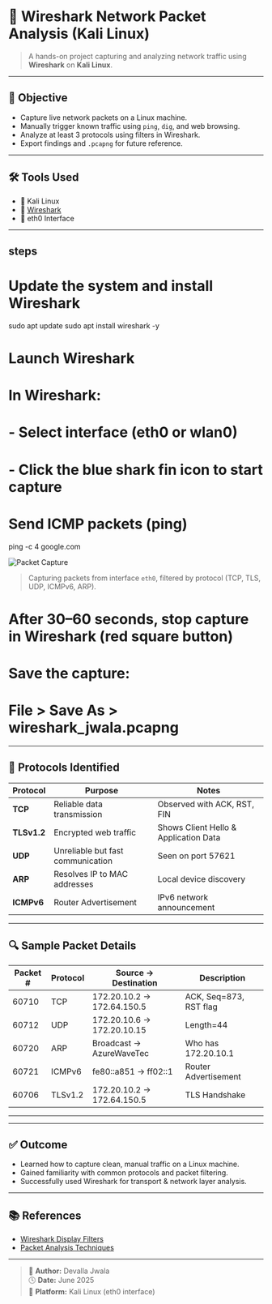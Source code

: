 # 🧪 Wireshark Network Packet Analysis (Kali Linux)

> A hands-on project capturing and analyzing network traffic using **Wireshark** on **Kali Linux**.

---

## 📌 Objective

- Capture live network packets on a Linux machine.
- Manually trigger known traffic using `ping`, `dig`, and web browsing.
- Analyze at least 3 protocols using filters in Wireshark.
- Export findings and `.pcapng` for future reference.

---

## 🛠 Tools Used

- 🐧 Kali Linux
- 🧪 [Wireshark](https://www.wireshark.org/)
- 📡 eth0 Interface

---

## steps
# Update the system and install Wireshark
sudo apt update
sudo apt install wireshark -y

# Launch Wireshark

# In Wireshark:
# - Select interface (eth0 or wlan0)
# - Click the blue shark fin icon to start capture


# Send ICMP packets (ping)
ping -c 4 google.com


![Packet Capture](screenshots/capture_screenshot.png)

> Capturing packets from interface `eth0`, filtered by protocol (TCP, TLS, UDP, ICMPv6, ARP).

# After 30–60 seconds, stop capture in Wireshark (red square button)

# Save the capture:
# File > Save As > wireshark_jwala.pcapng
---

## 🎯 Protocols Identified

| Protocol   | Purpose                          | Notes |
|------------|----------------------------------|-------|
| **TCP**    | Reliable data transmission       | Observed with ACK, RST, FIN |
| **TLSv1.2**| Encrypted web traffic            | Shows Client Hello & Application Data |
| **UDP**    | Unreliable but fast communication| Seen on port 57621 |
| **ARP**    | Resolves IP to MAC addresses     | Local device discovery |
| **ICMPv6** | Router Advertisement             | IPv6 network announcement |

---

## 🔍 Sample Packet Details

| Packet # | Protocol | Source → Destination | Description |
|----------|----------|----------------------|-------------|
| 60710    | TCP      | 172.20.10.2 → 172.64.150.5 | ACK, Seq=873, RST flag |
| 60712    | UDP      | 172.20.10.6 → 172.20.10.15 | Length=44 |
| 60720    | ARP      | Broadcast → AzureWaveTec   | Who has 172.20.10.1 |
| 60721    | ICMPv6   | fe80::a851 → ff02::1       | Router Advertisement |
| 60706    | TLSv1.2  | 172.20.10.2 → 172.64.150.5 | TLS Handshake |

---


---

## ✅ Outcome

- Learned how to capture clean, manual traffic on a Linux machine.
- Gained familiarity with common protocols and packet filtering.
- Successfully used Wireshark for transport & network layer analysis.

---

## 📚 References

- [Wireshark Display Filters](https://wiki.wireshark.org/DisplayFilters)
- [Packet Analysis Techniques](https://wiki.wireshark.org/PacketAnalysis)

---

> 🔐 **Author:** Devalla Jwala  
> 🕓 **Date:** June 2025  
> 📁 **Platform:** Kali Linux (eth0 interface)

